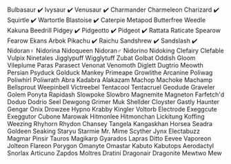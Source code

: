Bulbasaur ✔️
Ivysaur ✔️
Venusaur ✔️
Charmander 
Charmeleon
Charizard ✔️
Squirtle ✔️
Wartortle 
Blastoise ✔️
Caterpie
Metapod
Butterfree
Weedle
Kakuna
Beedrill
Pidgey ✔️
Pidgeotto ✔️
Pidgeot ✔️
Rattata
Raticate
Spearow
Fearow
Ekans
Arbok
Pikachu ✔️
Raichu
Sandshrew ✔️
Sandslash ✔️
Nidoran♀
Nidorina
Nidoqueen
Nidoran♂
Nidorino
Nidoking
Clefairy
Clefable
Vulpix
Ninetales
Jigglypuff
Wigglytuff
Zubat
Golbat
Oddish
Gloom
Vileplume
Paras
Parasect
Venonat
Venomoth
Diglett
Dugtrio
Meowth
Persian
Psyduck
Golduck
Mankey
Primeape
Growlithe
Arcanine
Poliwag
Poliwhirl
Poliwrath
Abra
Kadabra
Alakazam
Machop
Machoke
Machamp
Bellsprout
Weepinbell
Victreebel
Tentacool
Tentacruel
Geodude
Graveler
Golem
Ponyta
Rapidash
Slowpoke
Slowbro
Magnemite
Magneton
Farfetch'd
Doduo
Dodrio
Seel
Dewgong
Grimer
Muk
Shellder
Cloyster
Gastly
Haunter
Gengar
Onix
Drowzee
Hypno
Krabby
Kingler
Voltorb
Electrode
Exeggcute
Exeggutor
Cubone
Marowak
Hitmonlee
Hitmonchan
Lickitung
Koffing
Weezing
Rhyhorn
Rhydon
Chansey
Tangela
Kangaskhan
Horsea
Seadra
Goldeen
Seaking
Staryu
Starmie
Mr. Mime
Scyther
Jynx
Electabuzz
Magmar
Pinsir
Tauros
Magikarp
Gyarados
Lapras
Ditto
Eevee
Vaporeon
Jolteon
Flareon
Porygon
Omanyte
Omastar
Kabuto
Kabutops
Aerodactyl
Snorlax
Articuno
Zapdos
Moltres
Dratini
Dragonair
Dragonite
Mewtwo
Mew
